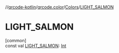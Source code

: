 //[qrcode-kotlin](../../../index.md)/[qrcode.color](../index.md)/[Colors](index.md)/[LIGHT_SALMON](-l-i-g-h-t_-s-a-l-m-o-n.md)

# LIGHT_SALMON

[common]\
const val [LIGHT_SALMON](-l-i-g-h-t_-s-a-l-m-o-n.md): [Int](https://kotlinlang.org/api/latest/jvm/stdlib/kotlin/-int/index.html)
